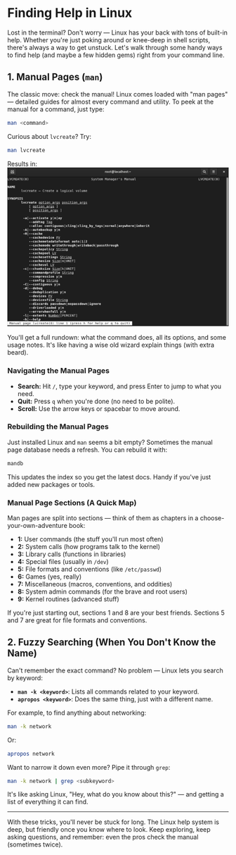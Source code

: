 # Finding Help in Linux

Lost in the terminal? Don't worry — Linux has your back with tons of
built-in help. Whether you're just poking around or knee-deep in shell
scripts, there's always a way to get unstuck. Let's walk through some
handy ways to find help (and maybe a few hidden gems) right from your
command line.

## 1. Manual Pages (`man`)

The classic move: check the manual! Linux comes loaded with "man pages"
— detailed guides for almost every command and utility. To peek at the
manual for a command, just type:

```bash
man <command>
```

Curious about `lvcreate`? Try:

```bash
man lvcreate
```

Results in:
![man lvcreate](../images/manLVCreate.png)

You'll get a full rundown: what the command does, all its options, and
some usage notes. It's like having a wise old wizard explain things (with
extra beard).

### Navigating the Manual Pages

- **Search:** Hit `/`, type your keyword, and press Enter to jump to what
    you need.
- **Quit:** Press `q` when you're done (no need to be polite).
- **Scroll:** Use the arrow keys or spacebar to move around.

### Rebuilding the Manual Pages

Just installed Linux and `man` seems a bit empty? Sometimes the manual
page database needs a refresh. You can rebuild it with:

```bash
mandb
```

This updates the index so you get the latest docs. Handy if you've just
added new packages or tools.

### Manual Page Sections (A Quick Map)

Man pages are split into sections — think of them as chapters in a
choose-your-own-adventure book:

- **1:** User commands (the stuff you'll run most often)
- **2:** System calls (how programs talk to the kernel)
- **3:** Library calls (functions in libraries)
- **4:** Special files (usually in `/dev`)
- **5:** File formats and conventions (like `/etc/passwd`)
- **6:** Games (yes, really)
- **7:** Miscellaneous (macros, conventions, and oddities)
- **8:** System admin commands (for the brave and root users)
- **9:** Kernel routines (advanced stuff)

If you're just starting out, sections 1 and 8 are your best friends.
Sections 5 and 7 are great for file formats and conventions.

## 2. Fuzzy Searching (When You Don't Know the Name)

Can't remember the exact command? No problem — Linux lets you search by
keyword:

- **`man -k <keyword>`**: Lists all commands related to your keyword.
- **`apropos <keyword>`**: Does the same thing, just with a different
    name.

For example, to find anything about networking:

```bash
man -k network
```

Or:

```bash
apropos network
```

Want to narrow it down even more? Pipe it through `grep`:

```bash
man -k network | grep <subkeyword>
```

It's like asking Linux, "Hey, what do you know about this?" — and getting
a list of everything it can find.

---

With these tricks, you'll never be stuck for long. The Linux help system
is deep, but friendly once you know where to look. Keep exploring, keep
asking questions, and remember: even the pros check the manual (sometimes
twice).